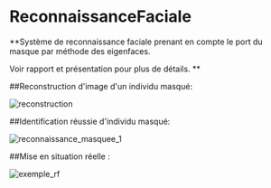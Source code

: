 # ReconnaissanceFaciale

**Système de reconnaissance faciale prenant en compte le port du masque par méthode des eigenfaces.

Voir rapport et présentation pour plus de détails.
**

##Reconstruction d'image d'un individu masqué:

![reconstruction](https://github.com/baptistend/ReconnaissanceFaciale/assets/64712020/a45d04a9-adc9-4d72-8f74-aa54652971ea)


##Identification réussie d'individu masqué:

![reconnaissance_masquee_1](https://github.com/baptistend/ReconnaissanceFaciale/assets/64712020/20c146f1-0968-46c8-bd53-7931d5fcb6cd)


##Mise en situation réelle : 



![exemple_rf](https://github.com/baptistend/ReconnaissanceFaciale/assets/64712020/f613297b-c2d0-4906-bb67-1382705fcb16)
